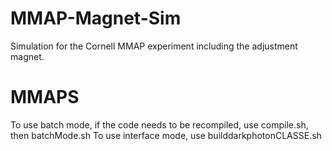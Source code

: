 # MMAP-Magnet-Sim
Simulation for the Cornell MMAP experiment including the adjustment magnet.
# MMAPS
To use batch mode, if the code needs to be recompiled, use compile.sh, then batchMode.sh
To use interface mode, use builddarkphotonCLASSE.sh